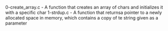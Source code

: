0-create_array.c - A function that creates an array of chars and initializes it with a specific char
1-strdup.c - A function that returnsa pointer to a newly allocated space in memory, which contains a copy of te string given as a parameter
